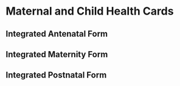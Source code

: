 # Maternal and Child Health Cards

## Integrated Antenatal Form

## Integrated Maternity Form

## Integrated Postnatal Form

